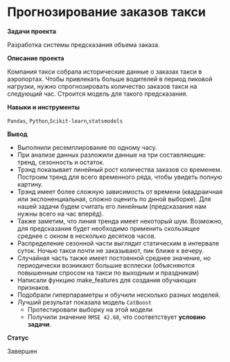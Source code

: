 # Прогнозирование заказов такси

**Задачи проекта**

Разработка системы предсказания объема заказа.

**Описание проекта**

Компания такси собрала исторические данные о заказах такси в аэропортах. Чтобы привлекать больше водителей в период пиковой нагрузки, нужно спрогнозировать количество заказов такси на следующий час. Строится модель для такого предсказания.

**Навыки и инструменты**

`Pandas`, `Python`,`Scikit-learn`,`statsmodels`

**Вывод**
* Выполнили ресемплирование по одному часу.
* При анализе данных разложили данные на три составляющие: тренд, сезонность и остаток.
* Трэнд показывает линейный рост количества заказов со временем. Построим тренд для всего временного ряда, чтобы увидеть полную картину.
* Трэнд имеет более сложную зависимость от времени (квадраичная или экспоненциальная, сложно оценить по днной выборке). Для нашей задачи будем считать его линейным (предсказания нам нужны всего на час вперёд).
* Также заметим, что линия тренда имеет некоторый шум. Возможно, для предсказания будет необходимо применить скользящее среднее с окном в несколько десятков часов.
* Распределение сезонной части выглядит статическим в интервале суток. Ночью такси почти не заказывают, пик ближе к вечеру.
* Случайная часть также имеет постоянной среднее значение, но периодически возникают большие всплески (объясняются повышенным спросом на такси по выходным и праздникам)
* Написали функцию make_features для создания обучающих признаков.
* Подобрали гиперпараметры и обучили несколько разных моделей.
* Лучший результат показала модель `CatBoost`
  * Протестировали выборку на этой модели
  * Получили значение `RMSE 42.68`, что соответствует **условию задачи**.

**Статус**

Завершен
